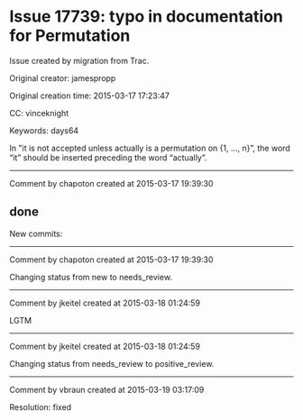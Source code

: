 # Issue 17739: typo in documentation for Permutation

Issue created by migration from Trac.

Original creator: jamespropp

Original creation time: 2015-03-17 17:23:47

CC:  vinceknight

Keywords: days64

In "it is not accepted unless actually is a permutation on {1, ..., n}”, the word “it” should be inserted preceding the word “actually”.


---

Comment by chapoton created at 2015-03-17 19:39:30

done
----
New commits:


---

Comment by chapoton created at 2015-03-17 19:39:30

Changing status from new to needs_review.


---

Comment by jkeitel created at 2015-03-18 01:24:59

LGTM


---

Comment by jkeitel created at 2015-03-18 01:24:59

Changing status from needs_review to positive_review.


---

Comment by vbraun created at 2015-03-19 03:17:09

Resolution: fixed
